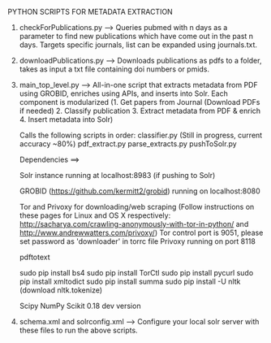 PYTHON SCRIPTS FOR METADATA EXTRACTION

1. checkForPublications.py --> Queries pubmed with n days as a parameter to find new publications which have come out in the past n days. Targets specific journals, list can be expanded using journals.txt.

2. downloadPublications.py --> Downloads publications as pdfs to a folder, takes as input a txt file containing doi numbers or pmids.

3. main_top_level.py --> All-in-one script that extracts metadata from PDF using GROBID, enriches using APIs, and inserts into Solr. Each component is modularized (1. Get papers from Journal (Download PDFs if needed) 2. Classify publication 3. Extract metadata from PDF & enrich 4. Insert metadata into Solr)
	
	Calls the following scripts in order:
	classifier.py (Still in progress, current accuracy ~80%)
	pdf_extract.py
	parse_extracts.py
	pushToSolr.py

	Dependencies ==>

	Solr instance running at localhost:8983 (if pushing to Solr)

	GROBID (https://github.com/kermitt2/grobid) running on localhost:8080

	Tor and Privoxy for downloading/web scraping (Follow instructions on these pages for Linux and OS X respectively:
	http://sacharya.com/crawling-anonymously-with-tor-in-python/ and http://www.andrewwatters.com/privoxy/)
	Tor control port is 9051, please set password as 'downloader' in torrc file
	Privoxy running on port 8118

	pdftotext

	sudo pip install bs4
	sudo pip install TorCtl
	sudo pip install pycurl
	sudo pip install xmltodict
	sudo pip install summa
	sudo pip install -U nltk (download nltk.tokenize)

	Scipy
	NumPy
	Scikit 0.18 dev version

4. schema.xml and solrconfig.xml --> Configure your local solr server with these files to run the above scripts.

